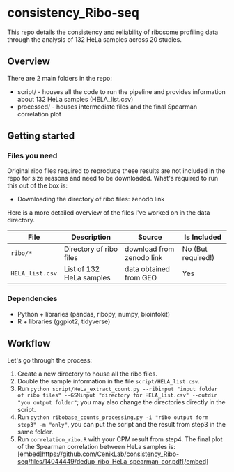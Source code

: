 # consistency_Ribo-seq
This repo details the consistency and reliability of ribosome profiling data through the analysis of 132 HeLa samples across 20 studies.

## Overview 
There are 2 main folders in the repo:
- script/ - houses all the code to run the pipeline and provides information about 132 HeLa samples (HELA_list.csv)
- processed/ - houses intermediate files and the final Spearman correlation plot

## Getting started
### Files you need
Original ribo files required to reproduce these results are not included in the repo for size reasons and need to be downloaded. What's required to run this out of the box is:
- Downloading the directory of ribo files: zenodo link

Here is a more detailed overview of the files I've worked on in the data directory.

| File | Description | Source | Is Included |
| --- | ----------- |--| --|
| `ribo/*` | Directory of ribo files | download from zenodo link | No (But required!) 
| `HELA_list.csv` | List of 132 HeLa samples | data obtained from GEO | Yes |

### Dependencies
- Python + libraries (pandas, ribopy,  numpy, bioinfokit)
- R + libraries (ggplot2, tidyverse)

## Workflow
Let's go through the process: 
1. Create a new directory to house all the ribo files.
2. Double the sample information in the file `script/HELA_list.csv`.
3. Run `python script/HeLa_extract_count.py --ribinput "input folder of ribo files" --GSMinput "directory for HELA_list.csv" --outdir "you output folder"`; you may also change the directories directly in the script.
4. Run `python ribobase_counts_processing.py -i "ribo output form step3" -m "only"`, you can put the script and the result from step3 in the same folder.
5. Run `correlation_ribo.R` with your CPM result from step4.
The final plot of the Spearman correlation between HeLa samples is:
[embed]https://github.com/CenikLab/consistency_Ribo-seq/files/14044449/dedup_ribo_HeLa_spearman_cor.pdf[/embed]
